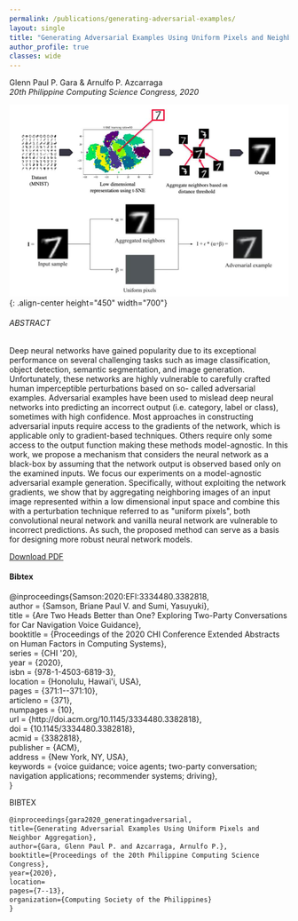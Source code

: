 ```yaml
---
permalink: /publications/generating-adversarial-examples/
layout: single
title: "Generating Adversarial Examples Using Uniform Pixels and Neighbor Aggregation"
author_profile: true
classes: wide
---
```



Glenn Paul P. Gara & Arnulfo P. Azcarraga  
*20th Philippine Computing Science Congress, 2020*

![image-center](/assets/files/publications/generating-adversarial-examples/gara2020_generatingadversarial.jpg){: .align-center height="450" width="700"}

###### ABSTRACT
Deep neural networks have gained popularity due to its exceptional performance on several challenging tasks such as image classification, object detection, semantic segmentation, and image generation. Unfortunately, these networks are highly vulnerable to carefully crafted human imperceptible perturbations based on so- called adversarial examples. Adversarial examples have been used to mislead deep neural networks into predicting an incorrect output (i.e. category, label or class), sometimes with high confidence. Most approaches in constructing adversarial inputs require access to the gradients of the network, which is applicable only to gradient-based techniques. Others require only some access to the output function making these methods model-agnostic. In this work, we propose a mechanism that considers the neural network as a black-box by assuming that the network output is observed based only on the examined inputs. We focus our experiments on a model-agnostic adversarial example generation. Specifically, without exploiting the network gradients, we show that by aggregating neighboring images of an input image represented within a low dimensional input space and combine this with a perturbation technique referred to as "uniform pixels", both convolutional neural network and vanilla neural network are vulnerable to incorrect predictions. As such, the proposed method can serve as a basis for designing more robust neural network models.

<a href="/assets/files/publications/generating-adversarial-examples/gara2020_generatingadversarial.pdf" class="btn btn--info">Download PDF</a>

<h4 class="research-section-header">Bibtex</h4>
 <div class="citation-content">
   <div class="citation-text" id="bibtex">
       @inproceedings{Samson:2020:EFI:3334480.3382818,</br> author = {Samson, Briane Paul V. and Sumi, Yasuyuki},</br> title = {Are Two Heads Better than One? Exploring Two-Party Conversations for Car Navigation Voice Guidance},</br> booktitle = {Proceedings of the 2020 CHI Conference Extended Abstracts on Human Factors in Computing Systems},</br> series = {CHI '20},</br> year = {2020},</br> isbn = {978-1-4503-6819-3},</br> location = {Honolulu, Hawai'i, USA},</br> pages = {371:1--371:10},</br> articleno = {371},</br> numpages = {10},</br> url = {http://doi.acm.org/10.1145/3334480.3382818},</br> doi = {10.1145/3334480.3382818},</br> acmid = {3382818},</br> publisher = {ACM},</br> address = {New York, NY, USA},</br> keywords = {voice guidance; voice agents; two-party conversation; navigation applications; recommender systems; driving},</br> }
   </div>
   <div class="citation-copy">
       <a class="copy-btn" data-clipboard-target="#bibtex">
           <i class="far fa-copy"></i>
       </a>
   </div>
 </div>

BIBTEX
```
@inproceedings{gara2020_generatingadversarial,
title={Generating Adversarial Examples Using Uniform Pixels and Neighbor Aggregation},
author={Gara, Glenn Paul P. and Azcarraga, Arnulfo P.},
booktitle={Proceedings of the 20th Philippine Computing Science Congress},
year={2020},
location=
pages={7--13},
organization={Computing Society of the Philippines}
}
```
